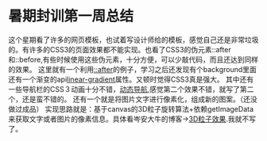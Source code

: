 # 暑期封训第一周总结
这个星期看了许多的网页模板，也试着写设计师给的模板，感觉自己还是非常垃圾的。有许多的CSS3的页面效果都不能实现。也看了CSS3的伪元素::after和::before,有些时候使用这些伪元素，十分方便，可以少敲代码，而且还达到同样的效果。
这里就有一个利用[::after](https://cssanimation.rocks/cn/pseudo-elements/)的例子，学习之后还发现有个background里面还有一个渐变的api[linear-gradient](http://www.runoob.com/cssref/func-linear-gradient.html)属性。又顿时觉得CSS3真是强大。
其中还有一些导航栏的CSS３动画十分不错，[动态导航](http://web.book.51xueweb.cn/anli/13/13-18.html#),感觉第二个效果不错，就写了第二个，还是蛮不错的。
还有一个就是将图片文字进行像素化，组成新的图案。（还没做过成品）
实现思路就是：基于canvas的3D粒子旋转算法+依赖getImageData来获取文字或者图片的像素信息。具体看岑安大牛的博客->[3D粒子效果](http://www.cnblogs.com/hongru/archive/2012/03/28/2420415.html).我就不写了。

